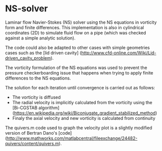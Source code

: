 # NS-solver
Laminar flow Navier-Stokes (NS) solver using the NS equations in vorticity form and finite differences.
This implementation is also in cylindrical coordinates (2D) to simulate fluid flow on a pipe 
(which was checked against a simple analytic solution).

The code could also be adapted to other cases with simple geometries cases such as the [lid driven cavity]
(http://www.cfd-online.com/Wiki/Lid-driven_cavity_problem).

The vorticity formulation of the NS equations was used to prevent the pressure checkerboarding issue that happens
when trying to apply finite differences to the NS equations.

The solution for each iteration until convergence is carried out as follows:
* The vorticity is diffused
* The radial velocity is implicitly calculated from the vorticity using the [Bi-CGSTAB algorithm]
(https://en.wikipedia.org/wiki/Biconjugate_gradient_stabilized_method)
* Finaly the axial velocity and new vorticity is calculated from continuity

The quivers.m code used to graph the velocity plot is a slightly modified version of Bertran Dano's [code] (http://www.mathworks.com/matlabcentral/fileexchange/24482-quivers/content/quivers.m).
